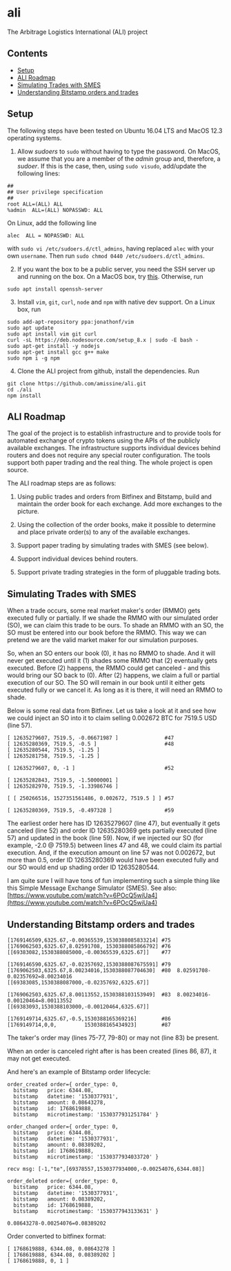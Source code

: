 # ali
The Arbitrage Logistics International (ALI) project

## Contents

 - [Setup](#setup)
 - [ALI Roadmap](#ali-roadmap)
 - [Simulating Trades with SMES](#simulating-trades-with-smes)
 - [Understanding Bitstamp orders and trades](#understanding-bitstamp-orders-and-trades)

 ## Setup

 The following steps have been tested on Ubuntu 16.04 LTS and MacOS 12.3 operating systems.

 1. Allow _sudoers_ to `sudo` without having to type the password. On MacOS, we assume that you are a member of the _admin_ group and, therefore, a _sudoer_. If this is the case, then, using `sudo visudo`, add/update the following lines:
 ```
##
## User privilege specification
##
root ALL=(ALL) ALL 
%admin  ALL=(ALL) NOPASSWD: ALL 
```
On Linux, add the following line
```
alec  ALL = NOPASSWD: ALL
```
with `sudo vi /etc/sudoers.d/ctl_admins`, having replaced `alec` with your own `username`. Then run `sudo chmod 0440 /etc/sudoers.d/ctl_admins`.

 2. If you want the box to be a public server, you need the SSH server up and running on the box. On a MacOS box, try [this](http://osxdaily.com/2011/09/30/remote-login-ssh-server-mac-os-x/). Otherwise, run
```
sudo apt install openssh-server
```

 3. Install `vim`, `git`, `curl`, `node` and `npm` with native dev support. On a Linux box, run
```
sudo add-apt-repository ppa:jonathonf/vim
sudo apt update
sudo apt install vim git curl
curl -sL https://deb.nodesource.com/setup_8.x | sudo -E bash -
sudo apt-get install -y nodejs
sudo apt-get install gcc g++ make
sudo npm i -g npm
```

 4. Clone the ALI project from github, install the dependencies. Run
```
git clone https://github.com/amissine/ali.git
cd ./ali
npm install
```

 ## ALI Roadmap

 The goal of the project is to establish infrastructure and to provide tools for automated exchange of crypto tokens using the APIs of the publicly available exchanges. The infrastructure supports individual devices behind routers and does not require any special router configuration. The tools support both paper trading and the real thing. The whole project is open source.

 The ALI roadmap steps are as follows:

 1. Using public trades and orders from Bitfinex and Bitstamp, build and maintain the order book for each exchange. Add more exchanges to the picture.

 2. Using the collection of the order books, make it possible to determine and place private order(s) to any of the available exchanges.

 3. Support paper trading by simulating trades with SMES (see below).

 4. Support individual devices behind routers.

 5. Support private trading strategies in the form of pluggable trading bots.

 ## Simulating Trades with SMES

 When a trade occurs, some real market maker's order (RMMO) gets executed fully
or partially. If we shade the RMMO with our simulated order (SO), we can claim
this trade to be ours. To shade an RMMO with an SO, the SO must be entered
into our book before the RMMO. This way we can pretend we are the valid market
maker for our simulation purposes.

So, when an SO enters our book (0), it has no RMMO to shade. And it will never
get executed until it (1) shades some RMMO that (2) eventually gets executed.
Before (2) happens, the RMMO could get canceled - and this would bring our SO
back to (0). After (2) happens, we claim a full or partial execution of our SO.
The SO will remain in our book until it either gets executed fully or we cancel
it. As long as it is there, it will need an RMMO to shade.

Below is some real data from Bitfinex. Let us take a look at it and see how we
could inject an SO into it to claim selling 0.002672 BTC for 7519.5 USD (line
57).
```
[ 12635279607, 7519.5, -0.06671987 ]               #47
[ 12635280369, 7519.5, -0.5 ]                      #48
[ 12635280544, 7519.5, -1.25 ]
[ 12635281758, 7519.5, -1.25 ]

[ 12635279607, 0, -1 ]                             #52

[ 12635282843, 7519.5, -1.50000001 ]
[ 12635282970, 7519.5, -1.33986746 ]

[ [ 250266516, 1527351561486, 0.002672, 7519.5 ] ] #57

[ 12635280369, 7519.5, -0.497328 ]                 #59
```
The earliest order here has ID 12635279607 (line 47), but eventually it gets
canceled (line 52) and order ID 12635280369 gets partially executed (line 57)
and updated in the book (line 59). Now, if we injected our SO
(for example, -2.0 @ 7519.5) between lines 47 and 48, we could claim its
partial execution. And, if the execution amount on line 57 was not 0.002672,
but more than 0.5, order ID 12635280369 would have been executed fully and
our SO would end up shading order ID 12635280544.

I am quite sure I will have tons of fun implementing such a simple thing like
this Simple Message Exchange Simulator (SMES). See also:
[https://www.youtube.com/watch?v=6POcQ5wiUa4](https://www.youtube.com/watch?v=6POcQ5wiUa4)

## Understanding Bitstamp orders and trades
```
[1769146509,6325.67,-0.00365539,1530388085833214] #75
[1769062503,6325.67,8.02591708, 1530388085866792] #76
[[69383082,1530388085000,-0.00365539,6325.67]]    #77

[1769146590,6325.67,-0.02357692,1530388087675591] #79
[1769062503,6325.67,8.00234016,1530388087704630]  #80  8.02591708-0.02357692=8.00234016
[[69383085,1530388087000,-0.02357692,6325.67]]

[1769062503,6325.67,8.00113552,1530388103153949]  #83  8.00234016-0.00120464=8.00113552
[[69383093,1530388103000,-0.00120464,6325.67]]

[1769149714,6325.67,-0.5,1530388165369216]        #86
[1769149714,0,0,         1530388165434923]        #87
```
The taker's order may (lines 75-77, 79-80) or may not (line 83) be present.

When an order is canceled right after is has been created (lines 86, 87),
it may not get executed.

And here's an example of Bitstamp order lifecycle:
```
order_created order={ order_type: 0,
  bitstamp   price: 6344.08,
  bitstamp   datetime: '1530377931',
  bitstamp   amount: 0.08643278,
  bitstamp   id: 1768619888,
  bitstamp   microtimestamp: '1530377931251784' }

order_changed order={ order_type: 0,
  bitstamp   price: 6344.08,
  bitstamp   datetime: '1530377931',
  bitstamp   amount: 0.08389202,
  bitstamp   id: 1768619888,
  bitstamp   microtimestamp: '1530377934033720' }

recv msg: [-1,"te",[69378557,1530377934000,-0.00254076,6344.08]]

order_deleted order={ order_type: 0,
  bitstamp   price: 6344.08,
  bitstamp   datetime: '1530377931',
  bitstamp   amount: 0.08389202,
  bitstamp   id: 1768619888,
  bitstamp   microtimestamp: '1530377943133631' }

0.08643278-0.00254076=0.08389202
```
Order converted to bitfinex format:
```
[ 1768619888, 6344.08, 0.08643278 ]
[ 1768619888, 6344.08, 0.08389202 ]
[ 1768619888, 0, 1 ]
```
